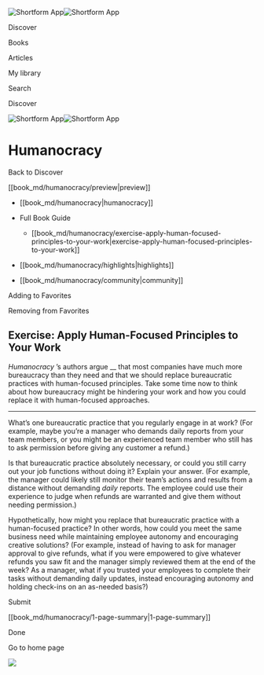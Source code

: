 ![Shortform App](/img/logo.36a2399e.svg)![Shortform App](/img/logo-dark.70c1b072.svg)

Discover

Books

Articles

My library

Search

Discover

![Shortform App](/img/logo.36a2399e.svg)![Shortform App](/img/logo-dark.70c1b072.svg)

# Humanocracy

Back to Discover

[[book_md/humanocracy/preview|preview]]

  * [[book_md/humanocracy|humanocracy]]
  * Full Book Guide

    * [[book_md/humanocracy/exercise-apply-human-focused-principles-to-your-work|exercise-apply-human-focused-principles-to-your-work]]
  * [[book_md/humanocracy/highlights|highlights]]
  * [[book_md/humanocracy/community|community]]



Adding to Favorites 

Removing from Favorites 

## Exercise: Apply Human-Focused Principles to Your Work

 _Humanocracy_ ’s authors argue __ that most companies have much more bureaucracy than they need and that we should replace bureaucratic practices with human-focused principles. Take some time now to think about how bureaucracy might be hindering your work and how you could replace it with human-focused approaches.

* * *

What’s one bureaucratic practice that you regularly engage in at work? (For example, maybe you’re a manager who demands daily reports from your team members, or you might be an experienced team member who still has to ask permission before giving any customer a refund.)

Is that bureaucratic practice absolutely necessary, or could you still carry out your job functions without doing it? Explain your answer. (For example, the manager could likely still monitor their team’s actions and results from a distance without demanding _daily_ reports. The employee could use their experience to judge when refunds are warranted and give them without needing permission.)

Hypothetically, how might you replace that bureaucratic practice with a human-focused practice? In other words, how could you meet the same business need while maintaining employee autonomy and encouraging creative solutions? (For example, instead of having to ask for manager approval to give refunds, what if you were empowered to give whatever refunds you saw fit and the manager simply reviewed them at the end of the week? As a manager, what if you trusted your employees to complete their tasks without demanding daily updates, instead encouraging autonomy and holding check-ins on an as-needed basis?)

Submit 

[[book_md/humanocracy/1-page-summary|1-page-summary]]

Done

Go to home page 

![](https://bat.bing.com/action/0?ti=56018282&Ver=2&mid=c14ee875-d18b-49bd-bb67-64989d24f9b6&sid=49fff5b0636c11eeb9c611038afc8668&vid=4a005010636c11ee80c703d4c4a7acd5&vids=0&msclkid=N&pi=0&lg=en-US&sw=800&sh=600&sc=24&nwd=1&tl=Shortform%20%7C%20Humanocracy&p=https%3A%2F%2Fwww.shortform.com%2Fapp%2Fbook%2Fhumanocracy%2Fexercise-apply-human-focused-principles-to-your-work&r=&lt=459&evt=pageLoad&sv=1&rn=112133)
